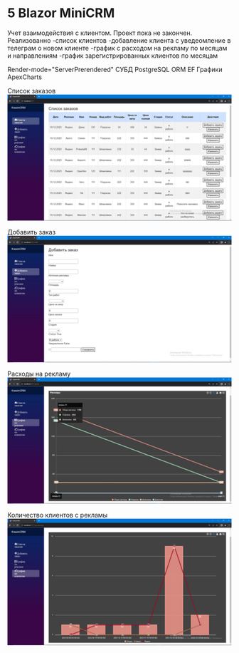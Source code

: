 # 5 Blazor MiniCRM
Учет взаимодействия с клиентом. Проект пока не закончен.
Реализованно
-список клиентов
-добавление клиента с уведеомление в телеграм о новом клиенте
-график с расходом на рекламу по месяцам и направлениям
-график зарегистрированных клиентов по месяцам

Render-mode="ServerPrerendered"
СУБД PostgreSQL
ORM EF
Графики ApexCharts


Список заказов
![](https://github.com/Millton8/5-Blazor.MiniCRM/blob/master/CRMBlazor/list.jpg)

Добавить заказ
![](https://github.com/Millton8/5-Blazor.MiniCRM/blob/master/CRMBlazor/add.jpg)

Расходы на рекламу
![](https://github.com/Millton8/5-Blazor.MiniCRM/blob/master/CRMBlazor/gradv.jpg)

Количество клиентов с рекламы
![](https://github.com/Millton8/5-Blazor.MiniCRM/blob/master/CRMBlazor/grclients.jpg)
